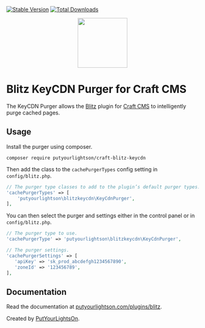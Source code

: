 [![Stable Version](https://img.shields.io/packagist/v/putyourlightson/craft-blitz-keycdn?label=stable)]((https://packagist.org/packages/putyourlightson/craft-blitz-keycdn))
[![Total Downloads](https://img.shields.io/packagist/dt/putyourlightson/craft-blitz-keycdn)](https://packagist.org/packages/putyourlightson/craft-blitz-keycdn)

<p align="center"><img width="130" src="https://putyourlightson.com/assets/logos/blitz.svg"></p>

# Blitz KeyCDN Purger for Craft CMS

The KeyCDN Purger allows the [Blitz](https://putyourlightson.com/plugins/blitz) plugin for [Craft CMS](https://craftcms.com/) to intelligently purge cached pages.

## Usage

Install the purger using composer.

```shell
composer require putyourlightson/craft-blitz-keycdn
```

Then add the class to the `cachePurgerTypes` config setting in `config/blitz.php`.

```php
// The purger type classes to add to the plugin’s default purger types.
'cachePurgerTypes' => [
    'putyourlightson\blitzkeycdn\KeyCdnPurger',
],
```

You can then select the purger and settings either in the control panel or in `config/blitz.php`.

```php
// The purger type to use.
'cachePurgerType' => 'putyourlightson\blitzkeycdn\KeyCdnPurger',

// The purger settings.
'cachePurgerSettings' => [
   'apiKey' => 'sk_prod_abcdefgh1234567890',
   'zoneId' => '123456789',
],
```

## Documentation

Read the documentation at [putyourlightson.com/plugins/blitz](https://putyourlightson.com/plugins/blitz#reverse-proxy-purgers).

Created by [PutYourLightsOn](https://putyourlightson.com/).
